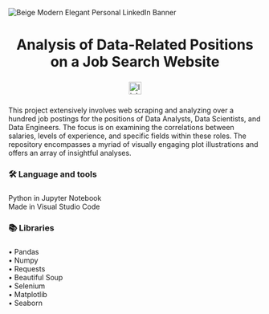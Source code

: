 ![Beige Modern Elegant Personal LinkedIn Banner](https://github.com/KaterynaLebedenko/Analysis_of_Data-Related_Positions_on_a_Job_Search_Website/assets/60528022/f2a968d6-6e56-41c4-9455-9d38e5b96f85)

###

<h1 align="center">Analysis of Data-Related Positions on a Job Search Website</h1>

###

<div align="center">
  <a href="https://www.linkedin.com/in/kateryna-lebedenko-aa759b220/" target="_blank">
    <img src="https://img.shields.io/static/v1?message=LinkedIn&logo=linkedin&label=&color=0077B5&logoColor=white&labelColor=&style=for-the-badge" height="25" alt="linkedin logo"  />
  </a>
</div>

###

<p align="left">This project extensively involves web scraping and analyzing over a hundred job postings for the positions of Data Analysts, Data Scientists, and Data Engineers. The focus is on examining the correlations between salaries, levels of experience, and specific fields within these roles. The repository encompasses a myriad of visually engaging plot illustrations and offers an array of insightful analyses.</p>

###

<h3 align="left">🛠 Language and tools</h3>

###

<p align="left">Python in Jupyter Notebook<br>Made in Visual Studio Code</p>

###

<h3 align="left">📚 Libraries</h3>

###

<p align="left">• Pandas<br>• Numpy<br>• Requests<br>• Beautiful Soup<br>• Selenium<br>• Matplotlib<br>• Seaborn</p>

###
